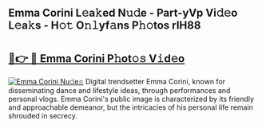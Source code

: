 ## Emma Corini L𝚎a𝚔ed N𝚞𝚍e - Part-yVp Vi𝚍𝚎o L𝚎a𝚔s - H𝚘𝚝 O𝚗𝚕yf𝚊ns P𝚑𝚘tos rIH88

# <h2><a href="http://kfdwhu.oniu.top/?m=Emma+Corini">🔗👉 🔴 Emma Corini P𝚑ot𝚘𝚜 V𝚒d𝚎o</a></h2>

[![Emma Corini Nu𝚍e𝚜](https://i.imgur.com/0qMVB7G.gif)](http://kfdwhu.oniu.top/?m=Emma+Corini)
Digital trendsetter Emma Corini, known for disseminating dance and lifestyle ideas, through performances and personal vlogs. Emma Corini's public image is characterized by its friendly and approachable demeanor, but the intricacies of his personal life remain shrouded in secrecy.  
